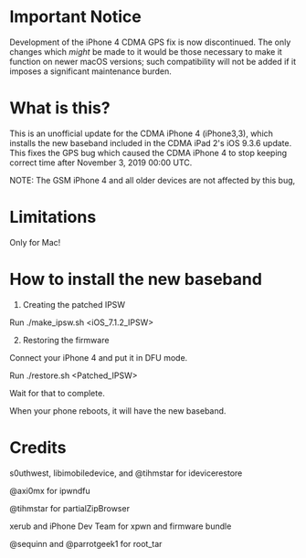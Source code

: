 Important Notice
================
Development of the iPhone 4 CDMA GPS fix is now discontinued. The only changes which *might* be made to it would be those necessary to make it function on newer macOS versions; such compatibility will not be added if it imposes a significant maintenance burden.

What is this?
=============
This is an unofficial update for the CDMA iPhone 4 (iPhone3,3), which installs the new baseband included in the CDMA iPad 2's iOS 9.3.6 update. 
This fixes the GPS bug which caused the CDMA iPhone 4 to stop keeping correct time after November 3, 2019 00:00 UTC.

NOTE: The GSM iPhone 4 and all older devices are not affected by this bug, 

Limitations
===========
Only for Mac!

How to install the new baseband
===============================
1) Creating the patched IPSW

Run ./make_ipsw.sh <iOS_7.1.2_IPSW> 

2) Restoring the firmware

Connect your iPhone 4 and put it in DFU mode.

Run ./restore.sh <Patched_IPSW>

Wait for that to complete.

When your phone reboots, it will have the new baseband.

Credits
=======
s0uthwest, libimobiledevice, and @tihmstar for idevicerestore


@axi0mx for ipwndfu

@tihmstar for partialZipBrowser

xerub and iPhone Dev Team for xpwn and firmware bundle

@sequinn and @parrotgeek1 for root_tar
